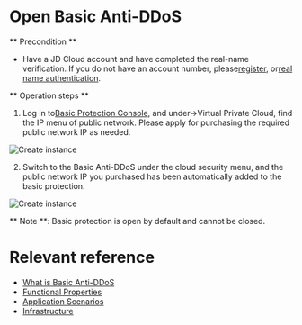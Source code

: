 # Open Basic Anti-DDoS

** Precondition **

- Have a JD Cloud account and have completed the real-name verification. If you do not have an account number, please[register](https://accounts.jdcloud.com/p/regPage?source=jdcloud&ReturnUrl=%2f%2fuc.jdcloud.com%2fpassport%2fcomplete%3freturnUrl%3dhttp%3A%2F%2Fuc.jdcloud.com%2Fredirect%2FloginRouter%3FreturnUrl%3Dhttps%253A%252F%252Fwww.jdcloud.com%252Fhelp%252Fdetail%252F734%252FisCatalog%252F1), or[real name authentication](https://uc.jdcloud.com/account/certify).

** Operation steps **

1. Log in to[Basic Protection Console](https://console.jdcloud.com/host/vpc/list), and under->Virtual Private Cloud, find the IP menu of public network. Please apply for purchasing the required public network IP as needed.

![Create instance](https://github.com/jdcloudcom/cn/blob/edit/image/Basic%20Anti-DDos/Instance01.png)

2. Switch to the Basic Anti-DDoS under the cloud security menu, and the public network IP you purchased has been automatically added to the basic protection.

![Create instance](https://github.com/jdcloudcom/cn/blob/edit/image/Basic%20Anti-DDos/Instance02.png)

** Note **: Basic protection is open by default and cannot be closed.

# Relevant reference
- [What is Basic Anti-DDoS](../Introduction/Product-Overview.md)
- [Functional Properties](../Introduction/Features.md)
- [Application Scenarios](../Introduction/Application-Scenarios.md)
- [Infrastructure](../Introduction/Basic-Infrastructure.md)

